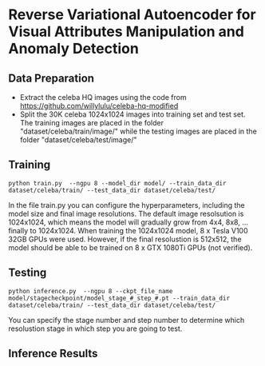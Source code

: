 # Reverse Variational Autoencoder for Visual Attributes Manipulation and Anomaly Detection
## Data Preparation
* Extract the celeba HQ images using the code from https://github.com/willylulu/celeba-hq-modified
* Split the 30K celeba 1024x1024 images into training set and test set. The training images are placed in the folder "dataset/celeba/train/image/" while the testing images are placed in the folder "dataset/celeba/test/image/"

## Training
```
python train.py  --ngpu 8 --model_dir model/ --train_data_dir dataset/celeba/train/ --test_data_dir dataset/celeba/test/
```
In the file train.py you can configure the hyperparameters, including the model size and final image resolutions. The default image resolsution is 1024x1024, which means the model will gradually grow from 4x4, 8x8, ... finally to 1024x1024. When training the 1024x1024 model, 8 x Tesla V100 32GB GPUs were used. However, if the final resolustion is 512x512, the model should be able to be trained on 8 x GTX 1080Ti GPUs (not verified).
## Testing
```
python inference.py  --ngpu 8 --ckpt_file_name model/stagecheckpoint/model_stage_#_step_#.pt --train_data_dir dataset/celeba/train/ --test_data_dir dataset/celeba/test/
```
You can specify the stage number and step number to determine which resolustion stage in which step you are going to test.

## Inference Results
### 
